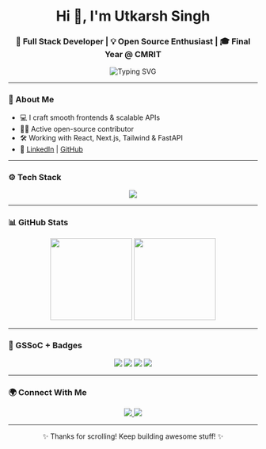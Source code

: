 <h1 align="center">Hi 👋, I'm Utkarsh Singh</h1>
<h3 align="center">🚀 Full Stack Developer | 💡 Open Source Enthusiast | 🎓 Final Year @ CMRIT</h3>

<p align="center">
  <img src="https://readme-typing-svg.herokuapp.com?font=Fira+Code&size=22&pause=1000&color=F76F00&center=true&vCenter=true&width=435&lines=Code.+Create.+Repeat.;Next.js+%7C+React+%7C+API+Wizard;Clean+UI+is+my+superpower.;Contributor+@GSSoC+2024;Always+Leveling+Up+💻" alt="Typing SVG" />
</p>

---

### 🧠 About Me

- 💻 I craft smooth frontends & scalable APIs  
- 🧑‍💻 Active open-source contributor  
- 🛠️ Working with React, Next.js, Tailwind & FastAPI  
- 🔗 [LinkedIn](https://www.linkedin.com/in/utkarsh746/) | [GitHub](https://github.com/Anoymous786)

---

### ⚙️ Tech Stack

<p align="center">
  <img src="https://skillicons.dev/icons?i=js,ts,react,nextjs,html,css,tailwind,python,git,github,postman,vscode" />
</p>

---

### 📊 GitHub Stats

<p align="center">
  <img src="https://github-readme-stats.vercel.app/api?username=Anoymous786&show_icons=true&theme=tokyonight&count_private=true&hide_border=true" height="165"/>
  <img src="https://streak-stats.demolab.com/?user=Anoymous786&theme=tokyonight&hide_border=true" height="165"/>
</p>

---

### 🏅 GSSoC + Badges

<p align="center">
  <img src="https://img.shields.io/badge/Postman-API--Ninja-orange?style=flat-square&logo=postman" />
  <img src="https://img.shields.io/badge/Open%20Source-Active-green?style=flat-square&logo=github" />
  <img src="https://img.shields.io/badge/React-Lover-blue?style=flat-square&logo=react" />
  <img src="https://img.shields.io/badge/Tailwind-Fan-teal?style=flat-square&logo=tailwindcss" />
</p>

---

### 🌍 Connect With Me

<p align="center">
  <a href="https://www.linkedin.com/in/utkarsh746/" target="_blank">
    <img src="https://img.shields.io/badge/LinkedIn-Utkarsh%20Singh-blue?style=for-the-badge&logo=linkedin" />
  </a>
  <a href="https://github.com/Anoymous786" target="_blank">
    <img src="https://img.shields.io/badge/GitHub-Profile-black?style=for-the-badge&logo=github" />
  </a>
</p>

---

<p align="center">✨ Thanks for scrolling! Keep building awesome stuff! ✨</p>
